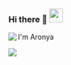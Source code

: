 ### Hi there 👋 <img src="https://user-images.githubusercontent.com/5679180/79618120-0daffb80-80be-11ea-819e-d2b0fa904d07.gif" width="27px">

<img align="left" src="https://github.com/anathayna/anathayna/blob/master/assets/pusheencode.gif"/>
<p align="left">I'm Aronya</p>
<img src="https://github-readme-stats.vercel.app/api?username=abaksy&show_icons=true">

